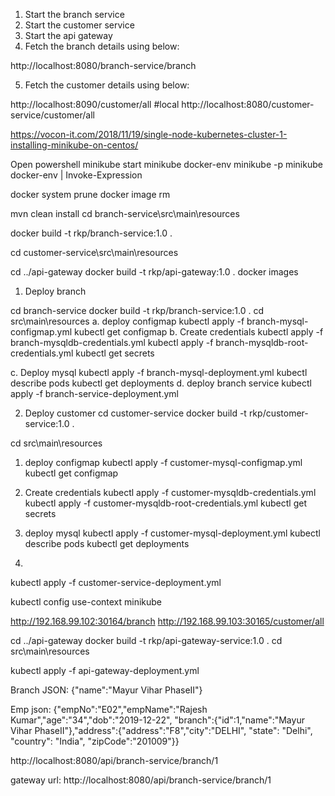 




1. Start the branch service
2. Start the customer service
3. Start the api gateway
4. Fetch the branch details using below:

http://localhost:8080/branch-service/branch

5. Fetch the customer details using below:

http://localhost:8090/customer/all #local
http://localhost:8080/customer-service/customer/all



https://vocon-it.com/2018/11/19/single-node-kubernetes-cluster-1-installing-minikube-on-centos/

Open powershell
minikube start
minikube docker-env
minikube -p minikube docker-env | Invoke-Expression

docker system prune
docker image rm <image id>

mvn clean install
cd branch-service\src\main\resources

docker build -t rkp/branch-service:1.0 .

cd customer-service\src\main\resources




cd ../api-gateway
docker build -t rkp/api-gateway:1.0 .
docker images

1. Deploy branch

cd branch-service
docker build -t rkp/branch-service:1.0 .
cd src\main\resources
a. deploy configmap 
kubectl apply -f branch-mysql-configmap.yml
kubectl get configmap
b. Create credentials
kubectl apply -f branch-mysqldb-credentials.yml
kubectl apply -f branch-mysqldb-root-credentials.yml
kubectl get secrets

c. Deploy mysql
kubectl apply -f branch-mysql-deployment.yml
kubectl describe pods <pod id>
kubectl get deployments
d. deploy branch service
kubectl apply -f branch-service-deployment.yml

2. Deploy customer
cd customer-service
docker build -t rkp/customer-service:1.0 .

cd src\main\resources
1. deploy configmap
kubectl apply -f customer-mysql-configmap.yml
kubectl get configmap
2. Create credentials
kubectl apply -f customer-mysqldb-credentials.yml
kubectl apply -f customer-mysqldb-root-credentials.yml
kubectl get secrets

3. deploy mysql
kubectl apply -f customer-mysql-deployment.yml
kubectl describe pods <pod id>
kubectl get deployments
4. 
kubectl apply -f customer-service-deployment.yml

kubectl config use-context minikube

http://192.168.99.102:30164/branch
http://192.168.99.103:30165/customer/all


cd ../api-gateway
docker build -t rkp/api-gateway-service:1.0 .
cd src\main\resources

kubectl apply -f api-gateway-deployment.yml

Branch JSON:
{"name":"Mayur Vihar PhaseII"}

Emp json:
{"empNo":"E02","empName":"Rajesh Kumar","age":"34","dob":"2019-12-22",
 "branch":{"id":1,"name":"Mayur Vihar PhaseII"},"address":{"address":"F8","city":"DELHI", "state": "Delhi", "country": "India", "zipCode":"201009"}}
 
 http://localhost:8080/api/branch-service/branch/1
 
 gateway url:
 http://localhost:8080/api/branch-service/branch/1